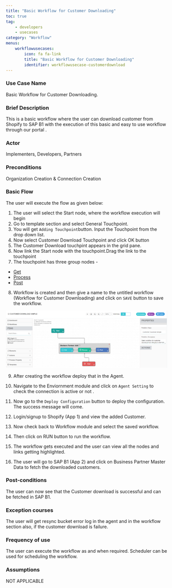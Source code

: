 ```yaml
---
title: "Basic Workflow for Customer Downloading"
toc: true
tag: 
    - developers
    - usecases
category: "Workflow"                    
menus: 
    workflowusecases:
        icon: fa fa-link
        title: "Basic Workflow for Customer Downloading" 
        identifier: workflowusecase-customerdownload
---
```


### Use Case Name 
Basic Workflow for Customer Downloading.

### Brief Description 
This is a basic workflow where the user can download customer from Shopify to SAP B1 with the execution of this basic and easy to use workflow through our portal .

### Actor
 Implementers, Developers, Partners   

### Preconditions
 Organization Creation & Connection Creation 

### Basic Flow
  The user will execute the flow as given below:

1. The user will select the Start node, where the workflow execution will begin
2. Go to template section and select General Touchpoint.
3. You will get `Adding Touchpoint`button. Input the Touchpoint from the drop down list.
4. Now select Customer Download Touchpoint and click OK button
5. The Customer Download touchpint appears in the grid pane. 
6. Now link the Start node with the touchpoint.Drag the link to the touchpoint
7. The touchpoint has three group nodes - 
* [Get](/workflow/working-with-get/)
* [Process](/workflow/working-with-process/)
* [Post](/workflow/working-with-post/)

8. Workflow is created and then give a name to the untitled workflow (Workflow for Customer Downloading) and click on `SAVE` button to save the workflow.

 ![CustomerDownload_Simple](/staticfiles/workflow-management/media/CustomerDownload_Simple.png)
            
9.  After creating the workflow deploy that in the Agent.

10. Navigate to the Enviornment module and click on `Agent Setting` to check the connection is active or not .

11. Now go to the `Deploy Configuration` button to deploy the configuration. The success message will come.

12. Login/signup to Shopify (App 1) and view the added Customer.

13.  Now check  back to Workflow module and select the saved workflow.

14. Then click on RUN button to run the workflow.

15. The workflow gets executed and the user can view all the nodes and links getting highlighted.

16.  The user will go to SAP B1 (App 2) and click on Business Partner Master Data to fetch the downloaded customers. 


### Post-conditions
The user can now see that the Customer download is successful and can be fetched in SAP B1. 
### Exception courses 
The user will get resync bucket error log in the agent and in the workflow section also, if the customer download is failure.
### Frequency of use
The user can execute the workflow as and when required. Scheduler can be used for scheduling the workflow.
### Assumptions 
NOT APPLICABLE 






